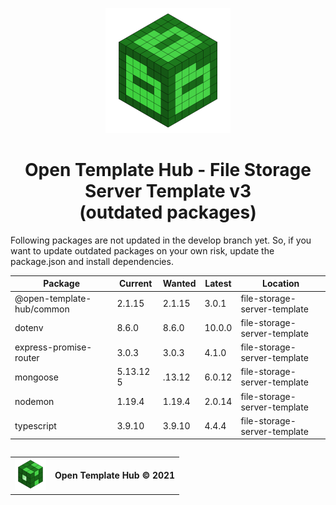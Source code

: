 <p align="center">
  <a href="https://opentemplatehub.com">
    <img src="https://raw.githubusercontent.com/open-template-hub/open-template-hub.github.io/master/assets/logo/server/file-storage-server-logo.png" alt="Logo" width=200>
  </a>
</p>


<h1 align="center">
Open Template Hub - File Storage Server Template v3
  <br/>
(outdated packages)
</h1>

Following packages are not updated in the develop branch yet. So, if you want to update outdated packages on your own risk, update the package.json and install dependencies.

| Package                     | Current    | Wanted   | Latest   | Location |
| --- | --- | --- | --- | --- |
| @open-template-hub/common   |  2.1.15    | 2.1.15   |  3.0.1   | file-storage-server-template |
| dotenv                      |   8.6.0    |  8.6.0   | 10.0.0   | file-storage-server-template |
| express-promise-router      |   3.0.3    |  3.0.3   |  4.1.0   | file-storage-server-template |
| mongoose                    | 5.13.12  5 | .13.12   | 6.0.12   | file-storage-server-template |
| nodemon                     |  1.19.4    | 1.19.4   | 2.0.14   | file-storage-server-template |
| typescript                  |  3.9.10    | 3.9.10   |  4.4.4   | file-storage-server-template |

<table align="right"><tr><td><a href="https://opentemplatehub.com"><img src="https://raw.githubusercontent.com/open-template-hub/open-template-hub.github.io/master/assets/logo/brand-logo.png" width="50px" alt="oth"/></a></td><td><b>Open Template Hub © 2021</b></td></tr></table>

